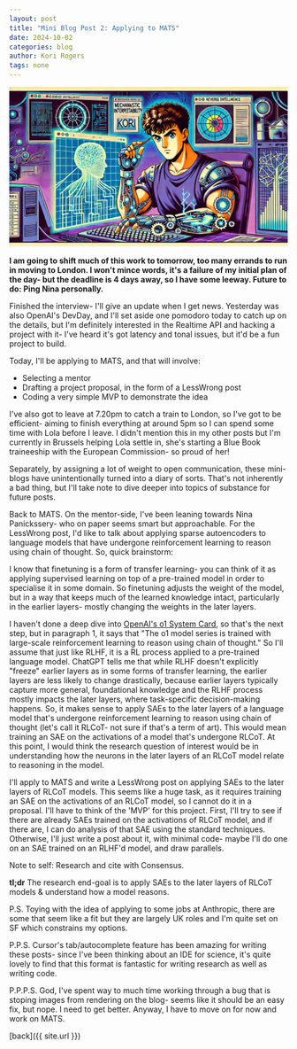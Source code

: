 ```yaml
---
layout: post
title: "Mini Blog Post 2: Applying to MATS"
date: 2024-10-02
categories: blog
author: Kori Rogers
tags: none
---
```

![Mini blog post 2 image](/assets/img/mini_blog_2_image.webp)

**I am going to shift much of this work to tomorrow, too many errands to run in moving to London. I won't mince words, it's a failure of my initial plan of the day- but the deadline is 4 days away, so I have some leeway. Future to do: Ping Nina personally.**

Finished the interview- I'll give an update when I get news. Yesterday was also OpenAI's DevDay, and I'll set aside one pomodoro today to catch up on the details, but I'm definitely interested in the Realtime API and hacking a project with it- I've heard it's got latency and tonal issues, but it'd be a fun project to build. 

Today, I'll be applying to MATS, and that will involve: 

- Selecting a mentor
- Drafting a project proposal, in the form of a LessWrong post
- Coding a very simple MVP to demonstrate the idea 

I've also got to leave at 7.20pm to catch a train to London, so I've got to be efficient- aiming to finish everything at around 5pm so I can spend some time with Lola before I leave. I didn't mention this in my other posts but I'm currently in Brussels helping Lola settle in, she's starting a Blue Book traineeship with the European Commission- so proud of her!

Separately, by assigning a lot of weight to open communication, these mini-blogs have unintentionally turned into a diary of sorts. That's not inherently a bad thing, but I'll take note to dive deeper into topics of substance for future posts. 

Back to MATS. On the mentor-side, I've been leaning towards Nina Panickssery- who on paper seems smart but approachable. For the LessWrong post, I'd like to talk about applying sparse autoencoders to language models that have undergone reinforcement learning to reason using chain of thought. So, quick brainstorm: 

I know that finetuning is a form of transfer learning- you can think of it as applying supervised learning on top of a pre-trained model in order to specialise it in some domain. So finetuning adjusts the weight of the model, but in a way that keeps much of the learned knowledge intact, particularly in the earlier layers- mostly changing the weights in the later layers. 

I haven't done a deep dive into [OpenAI's o1 System Card](https://cdn.openai.com/o1-system-card-20240917.pdf), so that's the next step, but in paragraph 1, it says that "The o1 model series is trained with large-scale reinforcement learning to reason using chain of thought." So I'll assume that just like RLHF, it is a RL process applied to a pre-trained language model. ChatGPT tells me that while RLHF doesn't explicitly "freeze" earlier layers as in some forms of transfer learning, the earlier layers are less likely to change drastically, because earlier layers typically capture more general, foundational knowledge and the RLHF process mostly impacts the later layers, where task-specific decision-making happens. So, it makes sense to apply SAEs to the later layers of a language model that's undergone reinforcement learning to reason using chain of thought (let's call it RLCoT- not sure if that's a term of art). This would mean training an SAE on the activations of a model that's undergone RLCoT. At this point, I would think the research question of interest would be in understanding how the neurons in the later layers of an RLCoT model relate to reasoning in the model. 

 I'll apply to MATS and write a LessWrong post on applying SAEs to the later layers of RLCoT models. This seems like a huge task, as it requires training an SAE on the activations of an RLCoT model, so I cannot do it in a proposal. I'll have to think of the 'MVP' for this project. First, I'll try to see if there are already SAEs trained on the activations of RLCoT model, and if there are, I can do analysis of that SAE using the standard techniques. Otherwise, I'll just write a post about it, with minimal code- maybe I'll do one on an SAE trained on an RLHF'd model, and draw parallels. 
 
 Note to self: Research and cite with Consensus.  

**tl;dr** The research end-goal is to apply SAEs to the later layers of RLCoT models & understand how a model reasons. 

P.S. Toying with the idea of applying to some jobs at Anthropic, there are some that seem like a fit but they are largely UK roles and I'm quite set on SF which constrains my options. 

P.P.S. Cursor's tab/autocomplete feature has been amazing for writing these posts- since I've been thinking about an IDE for science, it's quite lovely to find that this format is fantastic for writing research as well as writing code. 

P.P.P.S. God, I've spent way to much time working through a bug that is stoping images from rendering on the blog- seems like it should be an easy fix, but nope. I need to get better. Anyway, I have to move on for now and work on MATS. 




[back]({{ site.url }})